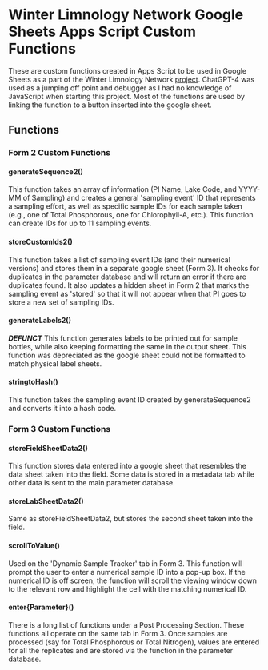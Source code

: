 # Winter Limnology Network Google Sheets Apps Script Custom Functions

These are custom functions created in Apps Script to be used in Google Sheets as a part of the Winter Limnology Network [project](https://winter-ice.github.io/winter-ice/). ChatGPT-4 was used as a jumping off point and debugger as I had no knowledge of JavaScript when starting this project. Most of the functions are used by linking the function to a button inserted into the google sheet. 

## Functions 

### Form 2 Custom Functions

#### generateSequence2()

This function takes an array of information (PI Name, Lake Code, and YYYY-MM of Sampling) and creates a general 'sampling event' ID that represents a sampling effort, as well as specific sample IDs for each sample taken (e.g., one of Total Phosphorous, one for Chlorophyll-A, etc.). This function can create IDs for up to 11 sampling events.

#### storeCustomIds2()

This function takes a list of sampling event IDs (and their numerical versions) and stores them in a separate google sheet (Form 3). It checks for duplicates in the parameter database and will return an error if there are duplicates found. It also updates a hidden sheet in Form 2 that marks the sampling event as 'stored' so that it will not appear when that PI goes to store a new set of sampling IDs.

#### generateLabels2()

*__DEFUNCT__* This function generates labels to be printed out for sample bottles, while also keeping formatting the same in the output sheet. This function was depreciated as the google sheet could not be formatted to match physical label sheets.

#### stringtoHash()

This function takes the sampling event ID created by generateSequence2 and converts it into a hash code. 

### Form 3 Custom Functions

#### storeFieldSheetData2()

This function stores data entered into a google sheet that resembles the data sheet taken into the field. Some data is stored in a metadata tab while other data is sent to the main parameter database.

#### storeLabSheetData2()

Same as storeFieldSheetData2, but stores the second sheet taken into the field. 

#### scrollToValue()

Used on the 'Dynamic Sample Tracker' tab in Form 3. This function will prompt the user to enter a numerical sample ID into a pop-up box. If the numerical ID is off screen, the function will scroll the viewing window down to the relevant row and highlight the cell with the matching numerical ID.

#### enter{Parameter}()

There is a long list of functions under a Post Processing Section. These functions all operate on the same tab in Form 3. Once samples are processed (say for Total Phosphorous or Total Nitrogen), values are entered for all the replicates and are stored via the function in the parameter database.

